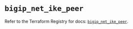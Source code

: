 # `bigip_net_ike_peer`

Refer to the Terraform Registry for docs: [`bigip_net_ike_peer`](https://registry.terraform.io/providers/f5networks/bigip/1.24.1/docs/resources/net_ike_peer).
